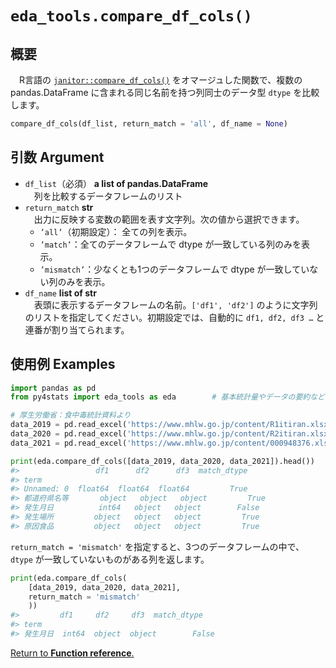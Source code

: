 # `eda_tools.compare_df_cols()`

## 概要

　R言語の [`janitor::compare_df_cols()`](https://sfirke.github.io/janitor/reference/compare_df_cols.html) をオマージュした関数で、複数の pandas.DataFrame に含まれる同じ名前を持つ列同士のデータ型 `dtype` を比較します。

```python
compare_df_cols(df_list, return_match = 'all', df_name = None)
```

## 引数 Argument

- `df_list`（必須） **a list of pandas.DataFrame** <br>
　列を比較するデータフレームのリスト
- `return_match` **str** <br>
　出力に反映する変数の範囲を表す文字列。次の値から選択できます。
    - `’all’`（初期設定）： 全ての列を表示。
    - `’match’`：全てのデータフレームで dtype が一致している列のみを表示。
    - `’mismatch’`：少なくとも1つのデータフレームで dtype が一致していない列のみを表示。
- `df_name` **list of str** <br>
　表頭に表示するデータフレームの名前。`['df1', 'df2']` のように文字列のリストを指定してください。初期設定では、自動的に `df1, df2, df3 …` と連番が割り当てられます。

## 使用例 Examples

```python
import pandas as pd
from py4stats import eda_tools as eda        # 基本統計量やデータの要約など

# 厚生労働省：食中毒統計資料より
data_2019 = pd.read_excel('https://www.mhlw.go.jp/content/R1itiran.xlsx', header = 1)
data_2020 = pd.read_excel('https://www.mhlw.go.jp/content/R2itiran.xlsx', header = 1)
data_2021 = pd.read_excel('https://www.mhlw.go.jp/content/000948376.xlsx', header = 1)
```

```python
print(eda.compare_df_cols([data_2019, data_2020, data_2021]).head())
#>                 df1      df2      df3  match_dtype
#> term
#> Unnamed: 0  float64  float64  float64         True
#> 都道府県名等       object   object   object         True
#> 発生月日          int64   object   object        False
#> 発生場所         object   object   object         True
#> 原因食品         object   object   object         True
```
`return_match = 'mismatch'` を指定すると、3つのデータフレームの中で、`dtype` が一致していないものがある列を返します。

```python
print(eda.compare_df_cols(
    [data_2019, data_2020, data_2021], 
    return_match = 'mismatch'
    ))
#>         df1     df2     df3  match_dtype
#> term
#> 発生月日  int64  object  object        False
```
[Return to **Function reference**.](https://github.com/Hirototensho/Py4Stats/blob/main/man/reference.md)
